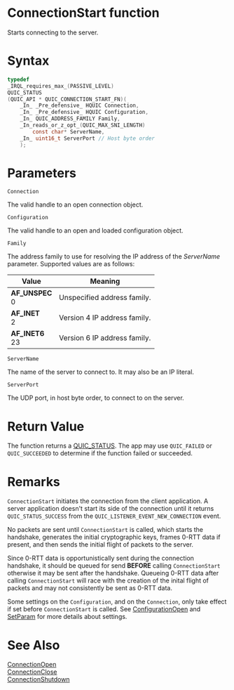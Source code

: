 ConnectionStart function
======

Starts connecting to the server.

# Syntax

```C
typedef
_IRQL_requires_max_(PASSIVE_LEVEL)
QUIC_STATUS
(QUIC_API * QUIC_CONNECTION_START_FN)(
    _In_ _Pre_defensive_ HQUIC Connection,
    _In_ _Pre_defensive_ HQUIC Configuration,
    _In_ QUIC_ADDRESS_FAMILY Family,
    _In_reads_or_z_opt_(QUIC_MAX_SNI_LENGTH)
        const char* ServerName,
    _In_ uint16_t ServerPort // Host byte order
    );
```

# Parameters

`Connection`

The valid handle to an open connection object.

`Configuration`

The valid handle to an open and loaded configuration object.

`Family`

The address family to use for resolving the IP address of the *ServerName* parameter. Supported values are as follows:

Value | Meaning
--- | ---
**AF_UNSPEC**<br>0 | Unspecified address family.
**AF_INET**<br>2 | Version 4 IP address family.
**AF_INET6**<br>23 | Version 6 IP address family.

`ServerName`

The name of the server to connect to. It may also be an IP literal.

`ServerPort`

The UDP port, in host byte order, to connect to on the server.

# Return Value

The function returns a [QUIC_STATUS](QUIC_STATUS.md). The app may use `QUIC_FAILED` or `QUIC_SUCCEEDED` to determine if the function failed or succeeded.

# Remarks

`ConnectionStart` initiates the connection from the client application. A server application doesn't start its side of the connection until it returns `QUIC_STATUS_SUCCESS` from the `QUIC_LISTENER_EVENT_NEW_CONNECTION` event.

No packets are sent until `ConnectionStart` is called, which starts the handshake, generates the initial cryptographic keys, frames 0-RTT data if present, and then sends the initial flight of packets to the server.

Since 0-RTT data is opportunistically sent during the connection handshake, it should be queued for send **BEFORE** calling `ConnectionStart` otherwise it may be sent after the handshake. Queueing 0-RTT data after calling `ConnectionStart` will race with the creation of the inital flight of packets and may not consistently be sent as 0-RTT data.

Some settings on the `Configuration`, and on the `Connection`, only take effect if set before `ConnectionStart` is called. See [ConfigurationOpen](ConfigurationOpen.md) and [SetParam](SetParam.md) for more details about settings.

# See Also

[ConnectionOpen](ConnectionStart.md)<br>
[ConnectionClose](ConnectionClose.md)<br>
[ConnectionShutdown](ConnectionShutdown.md)<br>
